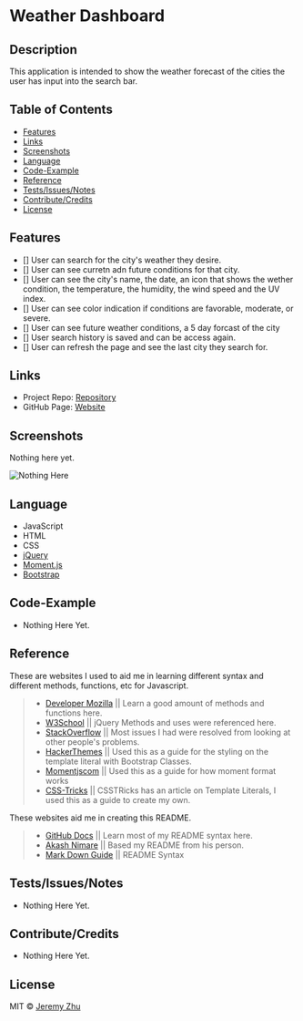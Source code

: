 # Weather Dashboard

## Description

This application is intended to show the weather forecast of the cities the user has input into the search bar.

## Table of Contents

* [Features](#Features)
* [Links](#Links)
* [Screenshots](#Screenshots)
* [Language](#Language)
* [Code-Example](#Code-Example)
* [Reference](#Reference)
* [Tests/Issues/Notes](#Tests/Issues/Notes)
* [Contribute/Credits](#Contribute/Credits)
* [License](#License)

## Features

- [] User can search for the city's weather they desire.
- [] User can see curretn adn future conditions for that city.
- [] User can see the city's name, the date, an icon that shows the wether condition, the temperature, the humidity, the wind speed and the UV index.
- [] User can see color indication if conditions are favorable, moderate, or severe.
- [] User can see future weather conditions, a 5 day forcast of the city
- [] User search history is saved and can be access again.
- [] User can refresh the page and see the last city they search for.


## Links

* Project Repo: [Repository](https://github.com/jeishu/weather-dashboard)
* GitHub Page: [Website](https://jeishu.github.io/weather-dashboard/)

## Screenshots

Nothing here yet.

![Nothing Here](./assets/images/testgif.gif)


## Language

* JavaScript
* HTML
* CSS
* [jQuery](https://jquery.com/)
* [Moment.js](https://momentjs.com/)
* [Bootstrap](https://getbootstrap.com/)


## Code-Example

* Nothing Here Yet.

## Reference

These are websites I used to aid me in learning different syntax and different methods, functions, etc for Javascript.

> - [Developer Mozilla](https://developer.mozilla.org/en-US/) || Learn a good amount of methods and functions here.
> - [W3School](https://www.w3schools.com/) || jQuery Methods and uses were referenced here.
> - [StackOverflow](https://www.stackoverflow.com/) || Most issues I had were resolved from looking at other people's problems.
> - [HackerThemes](https://hackerthemes.com/bootstrap-cheatsheet/) || Used this as a guide for the styling on the template literal with Bootstrap Classes.
> - [Momentjscom](https://momentjscom.readthedocs.io/en/latest/moment/04-displaying/01-format/) || Used this as a guide for how moment format works
> - [CSS-Tricks](https://css-tricks.com/template-literals/) || CSSTRicks has an article on Template Literals, I used this as a guide to create my own.

These websites aid me in creating this README.

> - [GitHub Docs](https://docs.github.com/en/free-pro-team@latest/github/writing-on-github/basic-writing-and-formatting-syntax) || Learn most of my README syntax here.
> - [Akash Nimare](https://medium.com/@meakaakka/a-beginners-guide-to-writing-a-kickass-readme-7ac01da88ab3) || Based my README from his person.
> - [Mark Down Guide](https://www.markdownguide.org/cheat-sheet/) || README Syntax

## Tests/Issues/Notes

* Nothing Here Yet.

## Contribute/Credits

* Nothing Here Yet.

## License

MIT © [Jeremy Zhu](https://github.com/jeishu)

